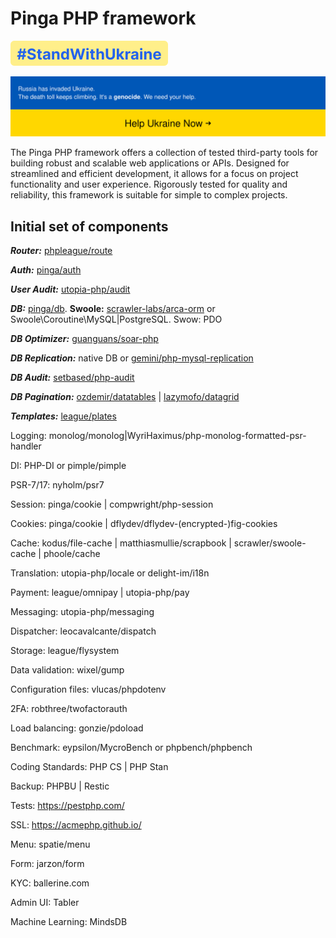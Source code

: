 # Pinga PHP framework

[![StandWithUkraine](https://raw.githubusercontent.com/vshymanskyy/StandWithUkraine/main/badges/StandWithUkraine.svg)](https://github.com/vshymanskyy/StandWithUkraine/blob/main/docs/README.md)

[![SWUbanner](https://raw.githubusercontent.com/vshymanskyy/StandWithUkraine/main/banner2-direct.svg)](https://github.com/vshymanskyy/StandWithUkraine/blob/main/docs/README.md)

The Pinga PHP framework offers a collection of tested third-party tools for building robust and scalable web applications or APIs. Designed for streamlined and efficient development, it allows for a focus on project functionality and user experience. Rigorously tested for quality and reliability, this framework is suitable for simple to complex projects.

## Initial set of components

***Router:*** [phpleague/route](https://packagist.org/packages/league/route)

***Auth:*** [pinga/auth](https://packagist.org/packages/pinga/auth)

***User Audit:*** [utopia-php/audit](https://packagist.org/packages/utopia-php/audit)

***DB:*** [pinga/db](https://packagist.org/packages/pinga/db). **Swoole:** [scrawler-labs/arca-orm](https://packagist.org/packages/scrawler/arca) or Swoole\Coroutine\MySQL|PostgreSQL. Swow: PDO

***DB Optimizer:*** [guanguans/soar-php](https://packagist.org/packages/guanguans/soar-php)

***DB Replication:*** native DB or [gemini/php-mysql-replication](https://packagist.org/packages/gemini/php-mysql-replication)

***DB Audit:*** [setbased/php-audit](https://packagist.org/packages/setbased/php-audit)

***DB Pagination:*** [ozdemir/datatables](https://packagist.org/packages/ozdemir/datatables) | [lazymofo/datagrid](https://github.com/lazymofo/datagrid)

***Templates:*** [league/plates](https://packagist.org/packages/league/plates)

Logging: monolog/monolog|WyriHaximus/php-monolog-formatted-psr-handler

DI: PHP-DI or pimple/pimple

PSR-7/17: nyholm/psr7

Session: pinga/cookie | compwright/php-session

Cookies: pinga/cookie | dflydev/dflydev-(encrypted-)fig-cookies

Cache: kodus/file-cache | matthiasmullie/scrapbook | scrawler/swoole-cache | phoole/cache

Translation: utopia-php/locale or delight-im/i18n

Payment: league/omnipay | utopia-php/pay

Messaging: utopia-php/messaging

Dispatcher: leocavalcante/dispatch

Storage: league/flysystem

Data validation: wixel/gump

Configuration files: vlucas/phpdotenv

2FA: robthree/twofactorauth

Load balancing: gonzie/pdoload

Benchmark: eypsilon/MycroBench or phpbench/phpbench

Coding Standards: PHP CS | PHP Stan

Backup: PHPBU | Restic

Tests: https://pestphp.com/

SSL: https://acmephp.github.io/

Menu: spatie/menu

Form: jarzon/form

KYC: ballerine.com

Admin UI: Tabler

Machine Learning: MindsDB
